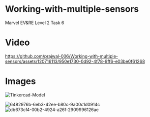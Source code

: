 # Working-with-multiple-sensors
Marvel EV&amp;RE Level 2 Task 6

# Video

https://github.com/prajwal-006/Working-with-multiple-sensors/assets/120716113/950e1730-0d92-4f78-9ff6-e03be0f61268


# Images

![Tinkercad-Model](https://github.com/prajwal-006/Working-with-multiple-sensors/assets/120716113/6f38f644-e233-4907-a960-509559f37f93)


![6482976b-6eb3-42ee-b80c-9a00c1d0914c](https://github.com/prajwal-006/Working-with-multiple-sensors/assets/120716113/0e21b205-77c4-4bba-a6cd-6479aca10281)
![db673cf4-00b2-4924-a26f-2909996126ae](https://github.com/prajwal-006/Working-with-multiple-sensors/assets/120716113/26578076-670d-4f2c-aa0c-515193623ef0)
